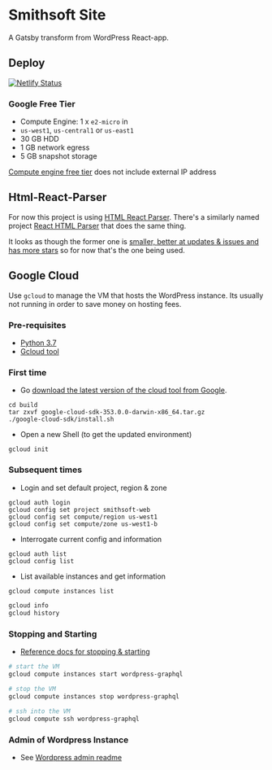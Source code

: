 # Smithsoft Site

A Gatsby transform from WordPress React-app.

## Deploy

[![Netlify Status](https://api.netlify.com/api/v1/badges/199337a3-0930-4b9f-8d67-043d33643661/deploy-status)](https://app.netlify.com/sites/vigilant-euler-79203e/deploys)

### Google Free Tier

* Compute Engine: 1 x `e2-micro` in
* `us-west1`, `us-central1` or `us-east1`
* 30 GB HDD
* 1 GB network egress
* 5 GB snapshot storage

[Compute engine free tier](https://cloud.google.com/free/docs/gcp-free-tier?hl=fi#free-tier-usage-limits) does not include external IP address

## Html-React-Parser

For now this project is using [HTML React Parser](https://github.com/remarkablemark/html-react-parser).  There's a similarly named project [React HTML Parser](https://github.com/wrakky/react-html-parser) that does the same thing.

It looks as though the former one is [smaller, better at updates & issues and has more stars](https://www.npmtrends.com/html-react-parser-vs-react-html-parser-vs-react-render-html) so for now that's the one being used.

## Google Cloud

Use `gcloud` to manage the VM that hosts the WordPress instance.  Its usually not running in order to save money on hosting fees.

### Pre-requisites

* [Python 3.7](https://www.freecodecamp.org/news/python-version-on-mac-update/)
* [Gcloud tool](https://cloud.google.com/sdk/docs/quickstart)

### First time

* Go [download the latest version of the cloud tool from Google](https://cloud.google.com/sdk/docs/quickstart#installing_the_latest_version).

```
cd build
tar zxvf google-cloud-sdk-353.0.0-darwin-x86_64.tar.gz
./google-cloud-sdk/install.sh
```

* Open a new Shell (to get the updated environment)

```
gcloud init
```

### Subsequent times

* Login and set default project, region & zone

```
gcloud auth login
gcloud config set project smithsoft-web
gcloud config set compute/region us-west1
gcloud config set compute/zone us-west1-b
```

* Interrogate current config and information

```
gcloud auth list
gcloud config list
```

* List available instances and get information

```sh
gcloud compute instances list
```

```sh
gcloud info
gcloud history
```

### Stopping and Starting

* [Reference docs for stopping & starting](https://cloud.google.com/compute/docs/instances/stop-start-instance#gcloud_1)


```sh
# start the VM
gcloud compute instances start wordpress-graphql
```

```sh
# stop the VM
gcloud compute instances stop wordpress-graphql
```

```sh
# ssh into the VM
gcloud compute ssh wordpress-graphql
```

### Admin of Wordpress Instance

* See [Wordpress admin readme](wordpress-admin.md)